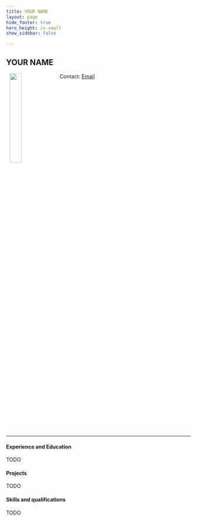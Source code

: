 ```yaml
---
title: YOUR NAME
layout: page
hide_footer: true
hero_height: is-small
show_sidebar: false

---
```


## YOUR NAME
<img src="{{site.url}}/img/random.jpg" align="left" hspace="10" width="25%">


Contact:
<i class="fas fa-at"></i> [Email](mailto:)  

<!--
<i class="fab fa-github"></i> [Github]()  
<i class="fab fa-linkedin"></i> [LinkedIn]()
<i class="fab fa-google"></i> [Google Scholar]()  
-->

<br clear="all">
<hr class="solid">

#### Experience and Education
TODO

#### Projects
TODO

#### Skills and qualifications
TODO

